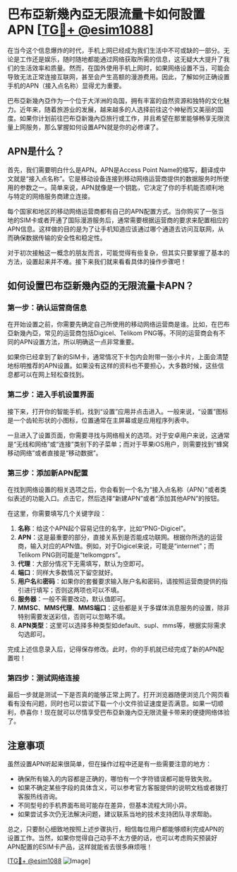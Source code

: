# 巴布亞新幾內亞无限流量卡如何設置APN [[TG💪+ @esim1088](https://t.me/s/esim1088)]

在当今这个信息爆炸的时代，手机上网已经成为我们生活中不可或缺的一部分。无论是工作还是娱乐，随时随地都能通过网络获取所需的信息，这无疑大大提升了我们的生活效率和质量。然而，在国外使用手机上网时，如果网络设置不当，可能会导致无法正常连接互联网，甚至会产生高额的漫游费用。因此，了解如何正确设置手机的APN（接入点名称）显得尤为重要。

巴布亞新幾內亞作为一个位于大洋洲的岛国，拥有丰富的自然资源和独特的文化魅力。近年来，随着旅游业的发展，越来越多的人选择前往这个神秘而又美丽的国度。如果你计划前往巴布亞新幾內亞旅行或工作，并且希望在那里能够畅享无限流量上网服务，那么掌握如何设置APN就是你的必修课了。

## APN是什么？

首先，我们需要明白什么是APN。APN是Access Point Name的缩写，翻译成中文就是“接入点名称”。它是移动设备连接到移动网络运营商提供的数据服务时所使用的参数之一。简单来说，APN就像是一个钥匙，它决定了你的手机能否顺利地与特定的网络服务商建立连接。

每个国家和地区的移动网络运营商都有自己的APN配置方式。当你购买了一张当地的SIM卡或者开通了国际漫游服务后，通常需要根据运营商的要求来配置相应的APN信息。这样做的目的是为了让手机知道应该通过哪个通道去访问互联网，从而确保数据传输的安全性和稳定性。

对于初次接触这一概念的朋友而言，可能觉得有些复杂，但其实只要掌握了基本的方法，设置起来并不难。接下来我们就来看看具体的操作步骤吧！

## 如何设置巴布亞新幾內亞的无限流量卡APN？

### 第一步：确认运营商信息

在开始设置之前，你需要先确定自己所使用的移动网络运营商是谁。比如，在巴布亞新幾內亞，常见的运营商包括Digicel、Telikom PNG等。不同的运营商会有不同的APN设置方法，所以明确这一点非常重要。

如果你已经拿到了新的SIM卡，通常情况下卡包内会附带一张小卡片，上面会清楚地标明推荐的APN设置。如果没有这样的资料也不要担心，大多数时候，这些信息都可以在网上轻松查找到。

### 第二步：进入手机设置界面

接下来，打开你的智能手机，找到“设置”应用并点击进入。一般来说，“设置”图标是一个齿轮形状的小图标，位置通常在主屏幕或是应用程序列表中。

一旦进入了设置页面，你需要寻找与网络相关的选项。对于安卓用户来说，这通常是“无线和网络”或“连接”类别下的子菜单；而对于苹果iOS用户，则需要找到“蜂窝移动网络”或者直接是“移动数据”。

### 第三步：添加新APN配置

在找到网络设置的相关选项之后，你会看到一个名为“接入点名称（APN）”或者类似表述的功能入口。点击它，然后选择“新建APN”或者“添加其他APN”的按钮。

在这里，你需要填写几个关键字段：

1. **名称**：给这个APN起个容易记住的名字，比如“PNG-Digicel”。
2. **APN**：这是最重要的部分，直接关系到是否能成功联网。根据你所选的运营商，输入对应的APN值。例如，对于Digicel来说，可能是“internet”；而Telikom PNG则可能是“telkomgprs”。
3. **代理**：大部分情况下无需填写，默认为空即可。
4. **端口**：同样大多数情况下留空就好。
5. **用户名**和**密码**：如果你的套餐要求输入账户名和密码，请按照运营商提供的指引进行填写；否则这两项也可以不填。
6. **服务器**：一般不需要改动，默认值即可。
7. **MMSC**、**MMS代理**、**MMS端口**：这些都是关于多媒体消息服务的设置，除非特别需要发送彩信，否则可以忽略不填。
8. **APN类型**：这里可以选择多种类型如default、supl、mms等，根据实际需求勾选即可。

完成上述信息录入后，记得保存修改。此时，你的手机就已经完成了新的APN配置啦！

### 第四步：测试网络连接

最后一步就是测试一下是否真的能够正常上网了。打开浏览器随便浏览几个网页看看有没有问题，同时也可以尝试下载一个小文件验证速度是否满意。如果一切顺利，恭喜你！现在就可以尽情享受巴布亞新幾內亞无限流量卡带来的便捷网络体验了。

## 注意事项

虽然设置APN听起来很简单，但在操作过程中还是有一些需要注意的地方：

- 确保所有输入的内容都是正确的，哪怕有一个字符错误都可能导致失败。
- 如果不确定某些字段的具体含义，可以参考官方客服提供的说明文档或者拨打客服热线咨询。
- 不同型号的手机界面布局可能存在差异，但基本流程大同小异。
- 如果尝试多次仍无法解决问题，建议联系当地的技术支持团队寻求帮助。

总之，只要耐心细致地按照上述步骤执行，相信每位用户都能够顺利完成APN的设置工作。当然，如果你觉得自己动手不太方便的话，也可以考虑购买预装好APN配置的ESIM卡产品，这样就能省去很多麻烦哦！

[[TG💪+ @esim1088](https://t.me/s/esim1088) ![Image](https://i.postimg.cc/4NQfJmqS/Snipaste-2025-05-13-00-14-12.png)]